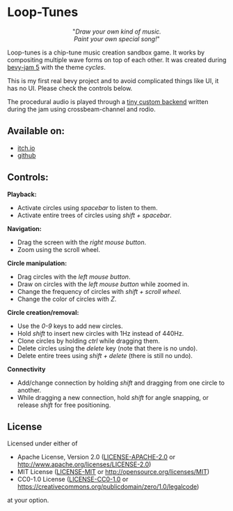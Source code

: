 # Loop-Tunes

<p align="center">
"<em>Draw your own kind of music.<br/>Paint your own special song!</em>"
</p>

Loop-tunes is a chip-tune music creation sandbox game. It works by compositing multiple wave forms on top of each other.
It was created during [bevy-jam 5](https://itch.io/jam/bevy-jam-5) with the theme *cycles*.

This is my first real bevy project and to avoid complicated things like UI, it has no UI. Please check the controls below.

The procedural audio is played through a [tiny custom backend](src/looptunes.rs) written during the jam using crossbeam-channel and rodio.

## Available on:

- [itch.io](https://bcmpinc.itch.io/loop-tunes)
- [github](https://github.com/bcmpinc/looptunes)

## Controls:

**Playback:**
- Activate circles using *spacebar* to listen to them.
- Activate entire trees of circles using *shift + spacebar*.

**Navigation:**
- Drag the screen with the *right mouse button*.
- Zoom using the scroll wheel.

**Circle manipulation:**
- Drag circles with the *left mouse button*.
- Draw on circles with the *left mouse button* while zoomed in.
- Change the frequency of circles with *shift + scroll wheel*.
- Change the color of circles with *Z*.

**Circle creation/removal:**
- Use the *0-9* keys to add new circles.
- Hold *shift* to insert new circles with 1Hz instead of 440Hz.
- Clone circles by holding *ctrl* while dragging them.
- Delete circles using the *delete* key (note that there is no undo).
- Delete entire trees using *shift + delete* (there is still no undo).

**Connectivity**
- Add/change connection by holding *shift* and dragging from one circle to another.
- While dragging a new connection, hold *shift* for angle snapping, or release *shift* for free positioning.

## License

Licensed under either of

* Apache License, Version 2.0
   ([LICENSE-APACHE-2.0](LICENSE-Apache-2.0) or <http://www.apache.org/licenses/LICENSE-2.0>)
* MIT License
   ([LICENSE-MIT](LICENSE-MIT) or <http://opensource.org/licenses/MIT>)
* CC0-1.0 License
   ([LICENSE-CC0-1.0](LICENSE-CC0-1.0) or <https://creativecommons.org/publicdomain/zero/1.0/legalcode>)

at your option.

